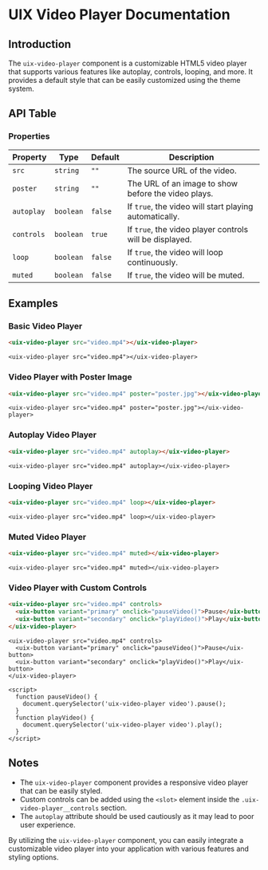 # UIX Video Player Documentation

## Introduction
The `uix-video-player` component is a customizable HTML5 video player that supports various features like autoplay, controls, looping, and more. It provides a default style that can be easily customized using the theme system.

## API Table

### Properties

| Property   | Type      | Default | Description                                       |
|------------|-----------|---------|---------------------------------------------------|
| `src`      | `string`  | `""`    | The source URL of the video.                      |
| `poster`   | `string`  | `""`    | The URL of an image to show before the video plays.|
| `autoplay` | `boolean` | `false` | If `true`, the video will start playing automatically.|
| `controls` | `boolean` | `true`  | If `true`, the video player controls will be displayed.|
| `loop`     | `boolean` | `false` | If `true`, the video will loop continuously.      |
| `muted`    | `boolean` | `false` | If `true`, the video will be muted.               |

## Examples

### Basic Video Player
```html
<uix-video-player src="video.mp4"></uix-video-player>
```
```code
<uix-video-player src="video.mp4"></uix-video-player>
```

### Video Player with Poster Image
```html
<uix-video-player src="video.mp4" poster="poster.jpg"></uix-video-player>
```
```code
<uix-video-player src="video.mp4" poster="poster.jpg"></uix-video-player>
```

### Autoplay Video Player
```html
<uix-video-player src="video.mp4" autoplay></uix-video-player>
```
```code
<uix-video-player src="video.mp4" autoplay></uix-video-player>
```

### Looping Video Player
```html
<uix-video-player src="video.mp4" loop></uix-video-player>
```
```code
<uix-video-player src="video.mp4" loop></uix-video-player>
```

### Muted Video Player
```html
<uix-video-player src="video.mp4" muted></uix-video-player>
```
```code
<uix-video-player src="video.mp4" muted></uix-video-player>
```

### Video Player with Custom Controls
```html
<uix-video-player src="video.mp4" controls>
  <uix-button variant="primary" onclick="pauseVideo()">Pause</uix-button>
  <uix-button variant="secondary" onclick="playVideo()">Play</uix-button>
</uix-video-player>
```
```code
<uix-video-player src="video.mp4" controls>
  <uix-button variant="primary" onclick="pauseVideo()">Pause</uix-button>
  <uix-button variant="secondary" onclick="playVideo()">Play</uix-button>
</uix-video-player>

<script>
  function pauseVideo() {
    document.querySelector('uix-video-player video').pause();
  }
  function playVideo() {
    document.querySelector('uix-video-player video').play();
  }
</script>
```

## Notes
- The `uix-video-player` component provides a responsive video player that can be easily styled.
- Custom controls can be added using the `<slot>` element inside the `.uix-video-player__controls` section.
- The `autoplay` attribute should be used cautiously as it may lead to poor user experience.

By utilizing the `uix-video-player` component, you can easily integrate a customizable video player into your application with various features and styling options.